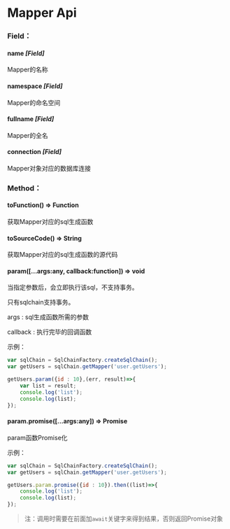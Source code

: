 # Mapper Api

### Field：
#### name *[Field]*
Mapper的名称

#### namespace *[Field]*
Mapper的命名空间

#### fullname *[Field]*
Mapper的全名

#### connection *[Field]*
Mapper对象对应的数据库连接

### Method：
#### toFunction() => Function
获取Mapper对应的sql生成函数

#### toSourceCode() => String
获取Mapper对应的sql生成函数的源代码

#### param([...args:any, callback:function]) => void
当指定参数后，会立即执行该sql，不支持事务。

只有sqlchain支持事务。

args : sql生成函数所需的参数

callback : 执行完毕的回调函数

示例：
```js
var sqlChain = SqlChainFactory.createSqlChain();
var getUsers = sqlChain.getMapper('user.getUsers');

getUsers.param({id : 10},(err, result)=>{
    var list = result;
    console.log('list');
    console.log(list);
});
```

#### param.promise([...args:any]) => Promise
param函数Promise化 

示例：
```js
var sqlChain = SqlChainFactory.createSqlChain();
var getUsers = sqlChain.getMapper('user.getUsers');

getUsers.param.promise({id : 10}).then((list)=>{
    console.log('list');
    console.log(list);
});   
```

> 注：调用时需要在前面加`await`关键字来得到结果，否则返回Promise对象
